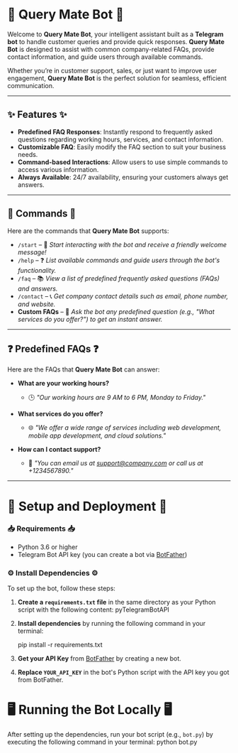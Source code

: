 # 🌟 **Query Mate Bot** 🌟

Welcome to **Query Mate Bot**, your intelligent assistant built as a **Telegram bot** to handle customer queries and provide quick responses. **Query Mate Bot** is designed to assist with common company-related FAQs, provide contact information, and guide users through available commands.

Whether you’re in customer support, sales, or just want to improve user engagement, **Query Mate Bot** is the perfect solution for seamless, efficient communication.

---

## ✨ **Features** ✨

- **Predefined FAQ Responses**: Instantly respond to frequently asked questions regarding working hours, services, and contact information.
- **Customizable FAQ**: Easily modify the FAQ section to suit your business needs.
- **Command-based Interactions**: Allow users to use simple commands to access various information.
- **Always Available**: 24/7 availability, ensuring your customers always get answers.

---

## 📝 **Commands** 📝

Here are the commands that **Query Mate Bot** supports:

- `/start` – 🌟 *Start interacting with the bot and receive a friendly welcome message!*
- `/help` – ❓ *List available commands and guide users through the bot's functionality.*
- `/faq` – 📚 *View a list of predefined frequently asked questions (FAQs) and answers.*
- `/contact` – 📞 *Get company contact details such as email, phone number, and website.*
- **Custom FAQs** – 🧠 *Ask the bot any predefined question (e.g., "What services do you offer?") to get an instant answer.*

---

## ❓ **Predefined FAQs** ❓

Here are the FAQs that **Query Mate Bot** can answer:

- **What are your working hours?**
  - 🕒 *"Our working hours are 9 AM to 6 PM, Monday to Friday."*
  
- **What services do you offer?**
  - 🌐 *"We offer a wide range of services including web development, mobile app development, and cloud solutions."*
  
- **How can I contact support?**
  - 📧 *"You can email us at support@company.com or call us at +1234567890."*

---

# 🚀 **Setup and Deployment** 🚀

### **📥 Requirements 📥**
- Python 3.6 or higher
- Telegram Bot API key (you can create a bot via [BotFather](https://core.telegram.org/bots#botfather))

### **⚙️ Install Dependencies ⚙️**
To set up the bot, follow these steps:

1. **Create a `requirements.txt` file** in the same directory as your Python script with the following content:
    pyTelegramBotAPI

2. **Install dependencies** by running the following command in your terminal:
   
    pip install -r requirements.txt

3. **Get your API Key** from [BotFather](https://core.telegram.org/bots#botfather) by creating a new bot.

4. **Replace `YOUR_API_KEY`** in the bot's Python script with the API key you got from BotFather.

# 🖥️ **Running the Bot Locally** 🖥️

After setting up the dependencies, run your bot script (e.g., `bot.py`) by executing the following command in your terminal:
python bot.py

